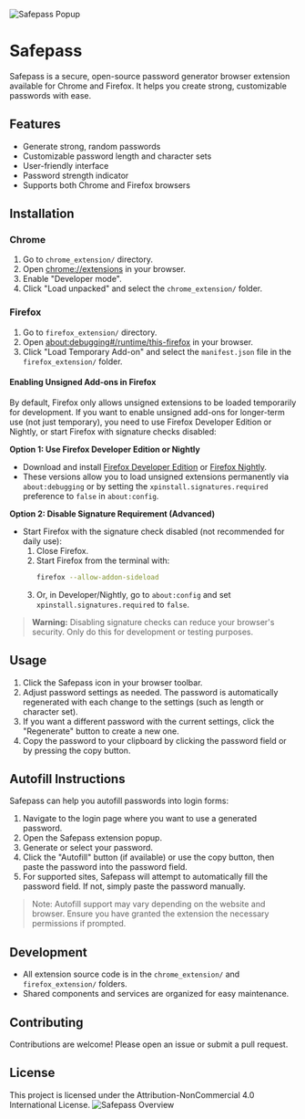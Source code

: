 ![Safepass Popup](https://private-user-images.githubusercontent.com/180553755/457492188-05a10d13-8e09-44c4-9cfc-59236bf5d3df.png?jwt=eyJhbGciOiJIUzI1NiIsInR5cCI6IkpXVCJ9.eyJpc3MiOiJnaXRodWIuY29tIiwiYXVkIjoicmF3LmdpdGh1YnVzZXJjb250ZW50LmNvbSIsImtleSI6ImtleTUiLCJleHAiOjE3NTA0NDkwOTksIm5iZiI6MTc1MDQ0ODc5OSwicGF0aCI6Ii8xODA1NTM3NTUvNDU3NDkyMTg4LTA1YTEwZDEzLThlMDktNDRjNC05Y2ZjLTU5MjM2YmY1ZDNkZi5wbmc_WC1BbXotQWxnb3JpdGhtPUFXUzQtSE1BQy1TSEEyNTYmWC1BbXotQ3JlZGVudGlhbD1BS0lBVkNPRFlMU0E1M1BRSzRaQSUyRjIwMjUwNjIwJTJGdXMtZWFzdC0xJTJGczMlMkZhd3M0X3JlcXVlc3QmWC1BbXotRGF0ZT0yMDI1MDYyMFQxOTQ2MzlaJlgtQW16LUV4cGlyZXM9MzAwJlgtQW16LVNpZ25hdHVyZT04NmE0MjNjNmMyYzY5ZWU1YTE2YjEyZGM0NGFlNDU4MWViMjk0NmU2ZGMwODYxMmViMTExYTIyZGRjZGQyMGIxJlgtQW16LVNpZ25lZEhlYWRlcnM9aG9zdCJ9.ISamADgfUtbFL6lAtX3PCgj_amJaJ6P0uFKnNMneZ5U)

# Safepass

Safepass is a secure, open-source password generator browser extension available for Chrome and Firefox. It helps you create strong, customizable passwords with ease.

## Features

- Generate strong, random passwords
- Customizable password length and character sets
- User-friendly interface
- Password strength indicator
- Supports both Chrome and Firefox browsers

## Installation

### Chrome

1. Go to `chrome_extension/` directory.
2. Open [chrome://extensions](chrome://extensions) in your browser.
3. Enable "Developer mode".
4. Click "Load unpacked" and select the `chrome_extension/` folder.

### Firefox

1. Go to `firefox_extension/` directory.
2. Open [about:debugging#/runtime/this-firefox](about:debugging#/runtime/this-firefox) in your browser.
3. Click "Load Temporary Add-on" and select the `manifest.json` file in the `firefox_extension/` folder.


#### Enabling Unsigned Add-ons in Firefox

By default, Firefox only allows unsigned extensions to be loaded temporarily for development. If you want to enable unsigned add-ons for longer-term use (not just temporary), you need to use Firefox Developer Edition or Nightly, or start Firefox with signature checks disabled:

**Option 1: Use Firefox Developer Edition or Nightly**
- Download and install [Firefox Developer Edition](https://www.mozilla.org/firefox/developer/) or [Firefox Nightly](https://www.mozilla.org/firefox/nightly/).
- These versions allow you to load unsigned extensions permanently via `about:debugging` or by setting the `xpinstall.signatures.required` preference to `false` in `about:config`.

**Option 2: Disable Signature Requirement (Advanced)**
- Start Firefox with the signature check disabled (not recommended for daily use):
    1. Close Firefox.
    2. Start Firefox from the terminal with:
       ```bash
       firefox --allow-addon-sideload
       ```
    3. Or, in Developer/Nightly, go to `about:config` and set `xpinstall.signatures.required` to `false`.

> **Warning:** Disabling signature checks can reduce your browser's security. Only do this for development or testing purposes.

## Usage

1. Click the Safepass icon in your browser toolbar.
2. Adjust password settings as needed. The password is automatically regenerated with each change to the settings (such as length or character set).
3. If you want a different password with the current settings, click the "Regenerate" button to create a new one.
4. Copy the password to your clipboard by clicking the password field or by pressing the copy button.

## Autofill Instructions

Safepass can help you autofill passwords into login forms:

1. Navigate to the login page where you want to use a generated password.
2. Open the Safepass extension popup.
3. Generate or select your password.
4. Click the "Autofill" button (if available) or use the copy button, then paste the password into the password field.
5. For supported sites, Safepass will attempt to automatically fill the password field. If not, simply paste the password manually.

> Note: Autofill support may vary depending on the website and browser. Ensure you have granted the extension the necessary permissions if prompted.

## Development

- All extension source code is in the `chrome_extension/` and `firefox_extension/` folders.
- Shared components and services are organized for easy maintenance.

## Contributing

Contributions are welcome! Please open an issue or submit a pull request.

## License

This project is licensed under the Attribution-NonCommercial 4.0 International License.
![Safepass Overview](https://private-user-images.githubusercontent.com/180553755/457492188-05a10d13-8e09-44c4-9cfc-59236bf5d3df.png?jwt=eyJhbGciOiJIUzI1NiIsInR5cCI6IkpXVCJ9.eyJpc3MiOiJnaXRodWIuY29tIiwiYXVkIjoicmF3LmdpdGh1YnVzZXJjb250ZW50LmNvbSIsImtleSI6ImtleTUiLCJleHAiOjE3NTA0NDkwOTksIm5iZiI6MTc1MDQ0ODc5OSwicGF0aCI6Ii8xODA1NTM3NTUvNDU3NDkyMTg4LTA1YTEwZDEzLThlMDktNDRjNC05Y2ZjLTU5MjM2YmY1ZDNkZi5wbmc_WC1BbXotQWxnb3JpdGhtPUFXUzQtSE1BQy1TSEEyNTYmWC1BbXotQ3JlZGVudGlhbD1BS0lBVkNPRFlMU0E1M1BRSzRaQSUyRjIwMjUwNjIwJTJGdXMtZWFzdC0xJTJGczMlMkZhd3M0X3JlcXVlc3QmWC1BbXotRGF0ZT0yMDI1MDYyMFQxOTQ2MzlaJlgtQW16LUV4cGlyZXM9MzAwJlgtQW16LVNpZ25hdHVyZT04NmE0MjNjNmMyYzY5ZWU1YTE2YjEyZGM0NGFlNDU4MWViMjk0NmU2ZGMwODYxMmViMTExYTIyZGRjZGQyMGIxJlgtQW16LVNpZ25lZEhlYWRlcnM9aG9zdCJ9.ISamADgfUtbFL6lAtX3PCgj_amJaJ6P0uFKnNMneZ5U)
